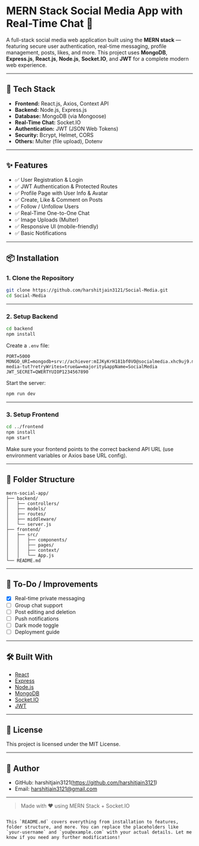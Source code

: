 # MERN Stack Social Media App with Real-Time Chat 💬

A full-stack social media web application built using the **MERN stack** — featuring secure user authentication, real-time messaging, profile management, posts, likes, and more. This project uses **MongoDB**, **Express.js**, **React.js**, **Node.js**, **Socket.IO**, and **JWT** for a complete modern web experience.

---

## 🚀 Tech Stack

- **Frontend:** React.js, Axios, Context API  
- **Backend:** Node.js, Express.js  
- **Database:** MongoDB (via Mongoose)  
- **Real-Time Chat:** Socket.IO  
- **Authentication:** JWT (JSON Web Tokens)  
- **Security:** Bcrypt, Helmet, CORS  
- **Others:** Multer (file upload), Dotenv  

---

## ✨ Features

- ✅ User Registration & Login  
- ✅ JWT Authentication & Protected Routes  
- ✅ Profile Page with User Info & Avatar  
- ✅ Create, Like & Comment on Posts  
- ✅ Follow / Unfollow Users  
- ✅ Real-Time One-to-One Chat  
- ✅ Image Uploads (Multer)  
- ✅ Responsive UI (mobile-friendly)  
- ✅ Basic Notifications  

---

## 📦 Installation

### 1. Clone the Repository

```bash
git clone https://github.com/harshitjain3121/Social-Media.git
cd Social-Media
```

---

### 2. Setup Backend

```bash
cd backend
npm install
```

Create a `.env` file:

```env
PORT=5000
MONGO_URI=mongodb+srv://achiever:mIJKyKrH181bf0VO@socialmedia.xhc9uj9.mongodb.net/social-media-tut?retryWrites=true&w=majority&appName=SocialMedia
JWT_SECRET=QWERTYUIOP1234567890
```

Start the server:

```bash
npm run dev
```

---

### 3. Setup Frontend

```bash
cd ../frontend
npm install
npm start
```

Make sure your frontend points to the correct backend API URL (use environment variables or Axios base URL config).

---

## 📁 Folder Structure

```
mern-social-app/
├── backend/
│   ├── controllers/
│   ├── models/
│   ├── routes/
│   ├── middleware/
│   └── server.js
├── frontend/
│   ├── src/
│   │   ├── components/
│   │   ├── pages/
│   │   ├── context/
│   │   └── App.js
└── README.md
```

---

## 🧪 To-Do / Improvements

* [x] Real-time private messaging
* [ ] Group chat support
* [ ] Post editing and deletion
* [ ] Push notifications
* [ ] Dark mode toggle
* [ ] Deployment guide

---

## 🛠️ Built With

* [React](https://reactjs.org/)
* [Express](https://expressjs.com/)
* [Node.js](https://nodejs.org/)
* [MongoDB](https://www.mongodb.com/)
* [Socket.IO](https://socket.io/)
* [JWT](https://jwt.io/)

---

## 📜 License

This project is licensed under the MIT License.

---

## 👤 Author

* GitHub: harshitjain3121(https://github.com/harshitjain3121)
* Email: harshitjain3121@gmail.com

---

> Made with ❤️ using MERN Stack + Socket.IO

```

This `README.md` covers everything from installation to features, folder structure, and more. You can replace the placeholders like `your-username` and `you@example.com` with your actual details. Let me know if you need any further modifications!
```
